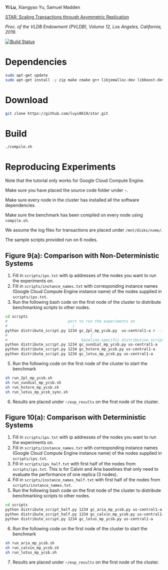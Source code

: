 **Yi Lu**, Xiangyao Yu, Samuel Madden

[STAR: Scaling Transactions through Asymmetric Replication](https://arxiv.org/abs/1811.02059)

*Proc. of the VLDB Endowment (PVLDB), Volume 12, Los Angeles, California, 2019.*

[![Build Status](https://travis-ci.org/luyi0619/star.svg?branch=master)](https://travis-ci.org/luyi0619/star)

# Dependencies

```sh
sudo apt-get update
sudo apt-get install -y zip make cmake g++ libjemalloc-dev libboost-dev libgoogle-glog-dev
```

# Download

```sh
git clone https://github.com/luyi0619/star.git
```

# Build

```
./compile.sh
```

# Reproducing Experiments

Note that the tutorial only works for Google Cloud Compute Engine.

Make sure you have placed the source code folder under `~`.

Make sure every node in the cluster has installed all the software dependencies.

Make sure the benchmark has been compiled on every node using `compile.sh`.

We assume the log files for transactions are placed under `/mnt/disks/nvme/`.

The sample scripts provided run on 6 nodes.

## Figure 9(a): Comparison with Non-Deterministic Systems

1. Fill in `scripts/ips.txt` with ip addresses of the nodes you want to run the experiments on.
2. Fill in `scripts/instance_names.txt` with corresponding instance names (Google Cloud Compute Engine instance name) of the nodes supplied in `scripts/ips.txt`.  
4. Run the following bash code on the first node of the cluster to distribute benchmarking scripts to other nodes.
```bash
cd scripts
#                           port to run the experiments on
#                             |
python distribute_script.py 1234 gc_2pl_mp_ycsb.py  us-central1-a # ----- Google Cloud region name
#                                     |
#                                 baseline-specific distribution script
python distribute_script.py 1234 gc_sundial_mp_ycsb.py us-central1-a
python distribute_script.py 1234 gc_hstore_mp_ycsb.py us-central1-a
python distribute_script.py 1234 gc_lotus_mp_ycsb.py us-central1-a
```
5. Run the following code on the first node of the cluster to start the benchmark
```bash
sh run_2pl_mp_ycsb.sh
sh run_sundial_mp_ycsb.sh
sh run_hstore_mp_ycsb.sh
sh run_lotus_mp_ycsb_sync.sh
```
6. Results are placed under `~/exp_results` on the first node of the cluster.

## Figure 10(a): Comparison with Deterministic Systems

1. Fill in `scripts/ips.txt` with ip addresses of the nodes you want to run the experiments on.
2. Fill in `scripts/instance_names.txt` with corresponding instance names (Google Cloud Compute Engine instance name) of the nodes supplied in `scripts/ips.txt`.  
3. Fill in `scripts/ips_half.txt` with first half of the nodes from `scripts/ips.txt`. This is for Calvin and Aria baselines that only need to evaluate the performance of one replica (3 nodes).
4. Fill in `scripts/instance_names_half.txt` with first half of the nodes from `scripts/instance_names.txt`. 
5. Run the following bash code on the first node of the cluster to distribute benchmarking scripts to other nodes.
```bash
cd scripts
python distribute_script_half.py 1234 gc_aria_mp_ycsb.py us-central1-a
python distribute_script_half.py 1234 gc_calvin_mp_ycsb.py us-central1-a
python distribute_script.py 1234 gc_lotus_mp_ycsb.py us-central1-a
```
6. Run the following code on the first node of the cluster to start the benchmark
```bash
sh run_aria_mp_ycsb.sh
sh run_calvin_mp_ycsb.sh
sh run_lotus_mp_ycsb.sh
```
7. Results are placed under `~/exp_results` on the first node of the cluster.



